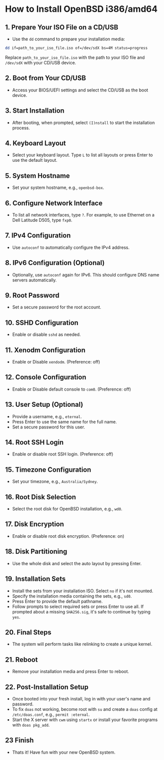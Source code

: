 # How to Install OpenBSD i386/amd64

## 1. Prepare Your ISO File on a CD/USB
- Use the `dd` command to prepare your installation media:

```bash
dd if=path_to_your_iso_file.iso of=/dev/sdX bs=4M status=progress
```

Replace `path_to_your_iso_file.iso` with the path to your ISO file and `/dev/sdX` with your CD/USB device.

## 2. Boot from Your CD/USB
- Access your BIOS/UEFI settings and select the CD/USB as the boot device.

## 3. Start Installation
- After booting, when prompted, select `(I)nstall` to start the installation process.

## 4. Keyboard Layout
- Select your keyboard layout. Type `L` to list all layouts or press Enter to use the default layout.

## 5. System Hostname
- Set your system hostname, e.g., `openbsd-box`.

## 6. Configure Network Interface
- To list all network interfaces, type `?`. For example, to use Ethernet on a Dell Latitude D505, type `fxp0`.

## 7. IPv4 Configuration
- Use `autoconf` to automatically configure the IPv4 address.

## 8. IPv6 Configuration (Optional)
- Optionally, use `autoconf` again for IPv6. This should configure DNS name servers automatically.

## 9. Root Password
- Set a secure password for the root account.

## 10. SSHD Configuration
- Enable or disable `sshd` as needed.

## 11. Xenodm Configuration
- Enable or Disable `xendodm`. (Preference: off)

## 12. Console Configuration
- Enable or Disable default console to `com0`. (Preference: off)

## 13. User Setup (Optional)
- Provide a username, e.g., `eternal`.
- Press Enter to use the same name for the full name.
- Set a secure password for this user.

## 14. Root SSH Login
- Enable or disable root SSH login. (Preference: off)

## 15. Timezone Configuration
- Set your timezone, e.g., `Australia/Sydney`.

## 16. Root Disk Selection
- Select the root disk for OpenBSD installation, e.g., `wd0`.

## 17. Disk Encryption
- Enable or disable root disk encryption. (Preference: on)

## 18. Disk Partitioning
- Use the whole disk and select the auto layout by pressing Enter.

## 19. Installation Sets
- Install the sets from your installation ISO. Select `no` if it's not mounted.
- Specify the installation media containing the sets, e.g., `sd0`.
- Press Enter to provide the default pathname.
- Follow prompts to select required sets or press Enter to use all. If prompted about a missing `SHA256.sig`, it's safe to continue by typing `yes`.

## 20. Final Steps
- The system will perform tasks like relinking to create a unique kernel.

## 21. Reboot
- Remove your installation media and press Enter to reboot.

## 22. Post-Installation Setup
- Once booted into your fresh install, log in with your user's name and password.
- To fix `doas` not working, become root with `su` and create a `doas` config at `/etc/doas.conf`, e.g., `permit :eternal`.
- Start the X server with `cwm` using `startx` or install your favorite programs with `doas pkg_add`.

## 23 Finish 
- Thats it! Have fun with your new OpenBSD system.

